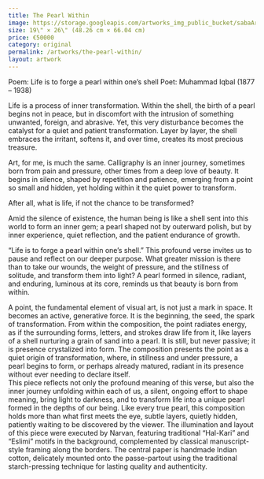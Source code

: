 ```yaml
---
title: The Pearl Within
image: https://storage.googleapis.com/artworks_img_public_bucket/sabaArtGallery/ThePearlWithin/thumbnail/ThePearlWithin-s-02.jpg
size: 19\" × 26\" (48.26 cm × 66.04 cm)
price: €50000
category: original
permalink: /artworks/the-pearl-within/
layout: artwork
---
```


Poem: Life is to forge a pearl within one’s shell
Poet: Muhammad Iqbal (1877 – 1938) 


Life is a process of inner transformation. Within the shell, the birth of a pearl begins not in peace, but in discomfort with the intrusion of something unwanted, foreign, and abrasive. Yet, this very disturbance becomes the catalyst for a quiet and patient transformation. Layer by layer, the shell embraces the irritant, softens it, and over time, creates its most precious treasure.

Art, for me, is much the same. Calligraphy is an inner journey, sometimes born from pain and pressure, other times from a deep love of beauty. It begins in silence, shaped by repetition and patience, emerging from a point so small and hidden, yet holding within it the quiet power to transform.

After all, what is life, if not the chance to be transformed?

Amid the silence of existence, the human being is like a shell sent into this world to form an inner gem; a pearl shaped not by outerward polish, but by inner experience, quiet reflection, and the patient endurance of growth.

“Life is to forge a pearl within one’s shell.” This profound verse invites us to pause and reflect on our deeper purpose. What greater mission is there than to take our wounds, the weight of pressure, and the stillness of solitude, and transform them into light? A pearl formed in silence, radiant, and enduring, luminous at its core, reminds us that beauty is born from within.

A point, the fundamental element of visual art, is not just a mark in space. It becomes an active, generative force. It is the beginning, the seed, the spark of transformation. From within the composition, the point radiates energy, as if the surrounding forms, letters, and strokes draw life from it, like layers of a shell nurturing a grain of sand into a pearl. It is still, but never passive; it is presence crystalized into form. 
The composition presents the point as a quiet origin of transformation, where, in stillness and under pressure, a pearl begins to form, or perhaps already matured, radiant in its presence without ever needing to declare itself.  
This piece reflects not only the profound meaning of this verse, but also the inner journey unfolding within each of us, a silent, ongoing effort to shape meaning, bring light to darkness, and to transform life into a unique pearl formed in the depths of our being. Like every true pearl, this composition holds more than what first meets the eye, subtle layers, quietly hidden, patiently waiting to be discovered by the viewer.
The illumination and layout of this piece were executed by Narvan, featuring traditional “Hal-Kari” and “Eslimi” motifs in the background, complemented by classical manuscript-style framing along the borders. The central paper is handmade Indian cotton, delicately mounted onto the passe-partout using the traditional starch-pressing technique for lasting quality and authenticity. 
